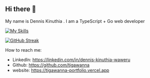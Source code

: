 ## Hi there 👋

My name is Dennis Kinuthia . I am a TypeScript + Go web developer



[![My Skills](https://skillicons.dev/icons?i=typescript,react,vite,nextjs,tailwind,firebase,supabase,nodejs,deno,mongodb,postgres,graphql&theme=dark)](https://skillicons.dev)







[![GitHub Streak](https://github-readme-streak-stats.herokuapp.com?user=tigawanna&theme=navy-gear)](https://git.io/streak-stats)




<!-- ![Alt text](https://spotify-recently-played-readme.vercel.app/api?user=ux88ch98gposewxwurgcx0pho&count=10) -->

How to reach me: 
- LinkedIn: https://linkedin.com/in/dennis-kinuthia-waweru
- Github: https://github.com/tigawanna
- website: https://tigawanna-portfolio.vercel.app




